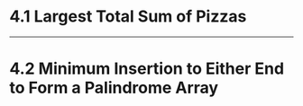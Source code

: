 # 4.1 Largest Total Sum of Pizzas

---
# 4.2 Minimum Insertion to Either End to Form a Palindrome Array
